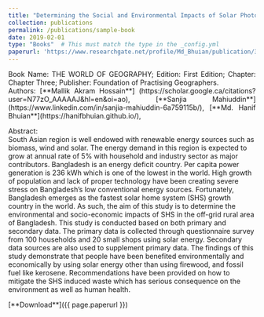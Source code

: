 ```yaml
---
title: "Determining the Social and Environmental Impacts of Solar Photovoltaic (PV) Application in Bangladesh"
collection: publications
permalink: /publications/sample-book
date: 2019-02-01
type: "Books"  # This must match the type in the _config.yml
paperurl: 'https://www.researchgate.net/profile/Md_Bhuian/publication/331907420_Determining_the_Social_and_Environmental_Impacts_of_Solar_Photovoltaic_PV_Application_in_Bangladesh/links/5c9299c392851cf0ae8bcd55/Determining-the-Social-and-Environmental-Impacts-of-Solar-Photovoltaic-PV-Application-in-Bangladesh.pdf?origin=publicationDetail&_sg%5B0%5D=y9QdnnfBdzoTylH8O1jwRuWNX7DcXzdU7pDb5UISYoQ0hkrUJo8kV01hOVJn-L5bqIl5ruFliuJ-29dPqFZtXw.6P-f82pd1sqs1uKPd5btAIUTp_1bFSpJMP6tw-YUHpiW4ocMtXicw0menX2F0DewoWFlJq4qwZqf1heTUcg5Tg&_sg%5B1%5D=X0iL7w9enkZ92DSGqSmZ1mUZ7n8rHuGzQk_SKIIfE9u0vFPZNfnPhGcUL5LFRmacerT5wzup1fSf3GqfQh7e6gPP9qMjR8ecMV71eSwjOXs_.6P-f82pd1sqs1uKPd5btAIUTp_1bFSpJMP6tw-YUHpiW4ocMtXicw0menX2F0DewoWFlJq4qwZqf1heTUcg5Tg&_iepl=&_rtd=eyJjb250ZW50SW50ZW50IjoibWFpbkl0ZW0ifQ%3D%3D&_tp=eyJjb250ZXh0Ijp7ImZpcnN0UGFnZSI6ImhvbWUiLCJwYWdlIjoicHVibGljYXRpb24iLCJwcmV2aW91c1BhZ2UiOiJwcm9maWxlIiwicG9zaXRpb24iOiJwYWdlSGVhZGVyIn19'
---
```

<p style="text-align: justify;">
Book Name: THE WORLD OF GEOGRAPHY; Edition: First Edition; Chapter: Chapter Three; Publisher: Foundation of Practising Geographers.
<br>
Authors: [**Mallik Akram Hossain**] (https://scholar.google.ca/citations?user=N77zO_AAAAAJ&hl=en&oi=ao), [**Sanjia Mahiuddin**](https://www.linkedin.com/in/sanjia-mahiuddin-6a759115b/), [**Md. Hanif Bhuian**](https://hanifbhuian.github.io/), 
<br>
  
Abstract: 
<br>
South Asian region is well endowed with renewable energy sources such as biomass, wind and solar. The energy demand in this region is expected to grow at annual rate of 5% with household and industry sector as major contributors. Bangladesh is an energy deficit country. Per capita power generation is 236 kWh which is one of the lowest in the world. High growth of population and lack of proper technology have been creating severe stress on Bangladesh’s low conventional energy sources. Fortunately, Bangladesh emerges as the fastest solar home system (SHS) growth country in the world. As such, the aim of this study is to determine the environmental and socio-economic impacts of SHS in the off-grid rural area of Bangladesh. This study is conducted based on both primary and secondary data. The primary data is collected through questionnaire survey from 100 households and 20 small shops using solar energy. Secondary data sources are also used to supplement primary data. The findings of this study demonstrate that people have been benefited environmentally and economically by using solar energy other than using firewood, and fossil fuel like kerosene. Recommendations have been provided on how to mitigate the SHS induced waste which has serious consequence on the environment as well as human health.
</p>
[**Download**]({{ page.paperurl }})

